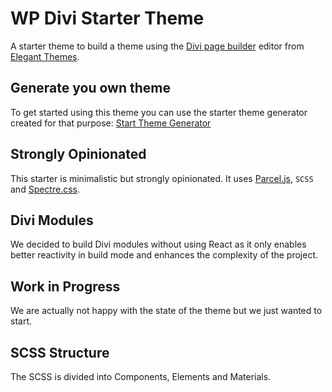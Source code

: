 # WP Divi Starter Theme
A starter theme to build a theme using the [Divi page builder](https://www.elegantthemes.com/gallery/divi/) editor from [Elegant Themes](https://www.elegantthemes.com).

## Generate you own theme
To get started using this theme you can use the starter theme generator created for that purpose:
[Start Theme Generator](https://soda.today/wp-divi-starter-theme-generator)

## Strongly Opinionated
This starter is minimalistic but strongly opinionated. It uses [Parcel.js](https://parceljs.org/), `SCSS` and [Spectre.css](https://picturepan2.github.io/spectre/).

## Divi Modules
We decided to build Divi modules without using React as it only enables better reactivity in build mode and enhances the complexity of the project.

## Work in Progress
We are actually not happy with the state of the theme but we just wanted to start.

## SCSS Structure
The SCSS is divided into Components, Elements and Materials.
